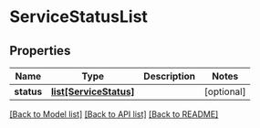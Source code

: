 # ServiceStatusList

## Properties
Name | Type | Description | Notes
------------ | ------------- | ------------- | -------------
**status** | [**list[ServiceStatus]**](ServiceStatus.md) |  | [optional] 

[[Back to Model list]](../README.md#documentation-for-models) [[Back to API list]](../README.md#documentation-for-api-endpoints) [[Back to README]](../README.md)



